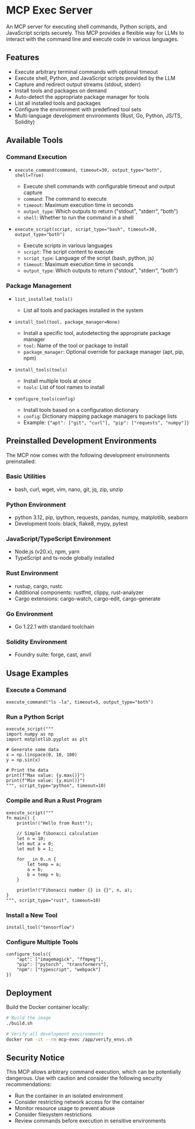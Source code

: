 # MCP Exec Server

An MCP server for executing shell commands, Python scripts, and JavaScript scripts securely. This MCP provides a flexible way for LLMs to interact with the command line and execute code in various languages.

## Features

- Execute arbitrary terminal commands with optional timeout
- Execute shell, Python, and JavaScript scripts provided by the LLM
- Capture and redirect output streams (stdout, stderr)
- Install tools and packages on demand
- Auto-detect the appropriate package manager for tools
- List all installed tools and packages
- Configure the environment with predefined tool sets
- Multi-language development environments (Rust, Go, Python, JS/TS, Solidity)

## Available Tools

### Command Execution

- `execute_command(command, timeout=30, output_type="both", shell=True)`
  - Execute shell commands with configurable timeout and output capture
  - `command`: The command to execute
  - `timeout`: Maximum execution time in seconds
  - `output_type`: Which outputs to return ("stdout", "stderr", "both")
  - `shell`: Whether to run the command in a shell

- `execute_script(script, script_type="bash", timeout=30, output_type="both")`
  - Execute scripts in various languages
  - `script`: The script content to execute
  - `script_type`: Language of the script (bash, python, js)
  - `timeout`: Maximum execution time in seconds
  - `output_type`: Which outputs to return ("stdout", "stderr", "both")

### Package Management

- `list_installed_tools()`
  - List all tools and packages installed in the system

- `install_tool(tool, package_manager=None)`
  - Install a specific tool, autodetecting the appropriate package manager
  - `tool`: Name of the tool or package to install
  - `package_manager`: Optional override for package manager (apt, pip, npm)

- `install_tools(tools)`
  - Install multiple tools at once
  - `tools`: List of tool names to install

- `configure_tools(config)`
  - Install tools based on a configuration dictionary
  - `config`: Dictionary mapping package managers to package lists
  - Example: `{"apt": ["git", "curl"], "pip": ["requests", "numpy"]}`

## Preinstalled Development Environments

The MCP now comes with the following development environments preinstalled:

### Basic Utilities
- bash, curl, wget, vim, nano, git, jq, zip, unzip

### Python Environment
- python 3.12, pip, ipython, requests, pandas, numpy, matplotlib, seaborn
- Development tools: black, flake8, mypy, pytest

### JavaScript/TypeScript Environment
- Node.js (v20.x), npm, yarn
- TypeScript and ts-node globally installed

### Rust Environment
- rustup, cargo, rustc
- Additional components: rustfmt, clippy, rust-analyzer
- Cargo extensions: cargo-watch, cargo-edit, cargo-generate

### Go Environment
- Go 1.22.1 with standard toolchain

### Solidity Environment
- Foundry suite: forge, cast, anvil

## Usage Examples

### Execute a Command

```
execute_command("ls -la", timeout=5, output_type="both")
```

### Run a Python Script

```
execute_script("""
import numpy as np
import matplotlib.pyplot as plt

# Generate some data
x = np.linspace(0, 10, 100)
y = np.sin(x)

# Print the data
print(f"Max value: {y.max()}")
print(f"Min value: {y.min()}")
""", script_type="python", timeout=10)
```

### Compile and Run a Rust Program

```
execute_script("""
fn main() {
    println!("Hello from Rust!");
    
    // Simple fibonacci calculation
    let n = 10;
    let mut a = 0;
    let mut b = 1;
    
    for _ in 0..n {
        let temp = a;
        a = b;
        b = temp + b;
    }
    
    println!("Fibonacci number {} is {}", n, a);
}
""", script_type="rust", timeout=10)
```

### Install a New Tool

```
install_tool("tensorflow")
```

### Configure Multiple Tools

```
configure_tools({
    "apt": ["imagemagick", "ffmpeg"],
    "pip": ["pytorch", "transformers"],
    "npm": ["typescript", "webpack"]
})
```

## Deployment

Build the Docker container locally:

```bash
# Build the image
./build.sh

# Verify all development environments
docker run -it --rm mcp-exec /app/verify_envs.sh
```

## Security Notice

This MCP allows arbitrary command execution, which can be potentially dangerous. Use with caution and consider the following security recommendations:

- Run the container in an isolated environment
- Consider restricting network access for the container
- Monitor resource usage to prevent abuse
- Consider filesystem restrictions
- Review commands before execution in sensitive environments

